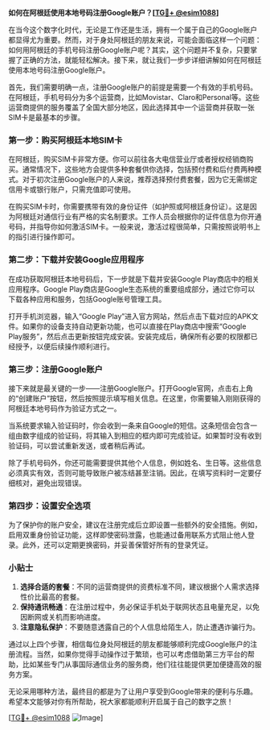 **如何在阿根廷使用本地号码注册Google账户？[[TG💪+ @esim1088](https://t.me/s/esim1088)]**

在当今这个数字化时代，无论是工作还是生活，拥有一个属于自己的Google账户都显得尤为重要。然而，对于身处阿根廷的朋友来说，可能会面临这样一个问题：如何用阿根廷的手机号码注册Google账户呢？其实，这个问题并不复杂，只要掌握了正确的方法，就能轻松解决。接下来，就让我们一步步详细讲解如何在阿根廷使用本地号码注册Google账户。

首先，我们需要明确一点，注册Google账户的前提是需要一个有效的手机号码。在阿根廷，手机号码分为多个运营商，比如Movistar、Claro和Personal等。这些运营商提供的服务覆盖了全国大部分地区，因此选择其中一个运营商并获取一张SIM卡是最基本的步骤。

### 第一步：购买阿根廷本地SIM卡

在阿根廷，购买SIM卡非常方便。你可以前往各大电信营业厅或者授权经销商购买。通常情况下，这些地方会提供多种套餐供你选择，包括预付费和后付费两种模式。对于初次注册Google账户的人来说，推荐选择预付费套餐，因为它无需绑定信用卡或银行账户，只需充值即可使用。

在购买SIM卡时，你需要携带有效的身份证件（如护照或阿根廷身份证）。这是因为阿根廷对通信行业有严格的实名制要求。工作人员会根据你的证件信息为你开通号码，并指导你如何激活SIM卡。一般来说，激活过程很简单，只需按照说明书上的指引进行操作即可。

### 第二步：下载并安装Google应用程序

在成功获取阿根廷本地号码后，下一步就是下载并安装Google Play商店中的相关应用程序。Google Play商店是Google生态系统的重要组成部分，通过它你可以下载各种应用和服务，包括Google账号管理工具。

打开手机浏览器，输入“Google Play”进入官方网站，然后点击下载对应的APK文件。如果你的设备支持自动更新功能，也可以直接在Play商店中搜索“Google Play服务”，然后点击更新按钮完成安装。安装完成后，确保所有必要的权限都已经授予，以便后续操作顺利进行。

### 第三步：注册Google账户

接下来就是最关键的一步——注册Google账户。打开Google官网，点击右上角的“创建账户”按钮，然后按照提示填写相关信息。在这里，你需要输入刚刚获得的阿根廷本地号码作为验证方式之一。

当系统要求输入验证码时，你会收到一条来自Google的短信。这条短信会包含一组由数字组成的验证码，将其输入到相应的框内即可完成验证。如果暂时没有收到验证码，可以尝试重新发送，或者稍后再试。

除了手机号码外，你还可能需要提供其他个人信息，例如姓名、生日等。这些信息必须真实有效，否则可能导致账户被冻结甚至注销。因此，在填写资料时一定要仔细核对，避免出现错误。

### 第四步：设置安全选项

为了保护你的账户安全，建议在注册完成后立即设置一些额外的安全措施。例如，启用双重身份验证功能，这样即使密码泄露，也能通过备用联系方式阻止他人登录。此外，还可以定期更换密码，并妥善保管好所有的登录凭证。

### 小贴士

1. **选择合适的套餐**：不同的运营商提供的资费标准不同，建议根据个人需求选择性价比最高的套餐。
2. **保持通讯畅通**：在注册过程中，务必保证手机处于联网状态且电量充足，以免因断网或关机而影响进度。
3. **注意隐私保护**：不要随意透露自己的个人信息给陌生人，防止遭遇诈骗行为。

通过以上四个步骤，相信每位身处阿根廷的朋友都能够顺利完成Google账户的注册流程。当然，如果你觉得手动操作过于繁琐，也可以考虑借助第三方平台的帮助，比如某些专门从事国际通信业务的服务商，他们往往能提供更加便捷高效的服务方案。

无论采用哪种方法，最终目的都是为了让用户享受到Google带来的便利与乐趣。希望本文能够对你有所帮助，祝大家都能顺利开启属于自己的数字之旅！

[[TG💪+ @esim1088](https://t.me/s/esim1088) ![Image](https://i.postimg.cc/4NQfJmqS/Snipaste-2025-05-13-00-14-12.png)]